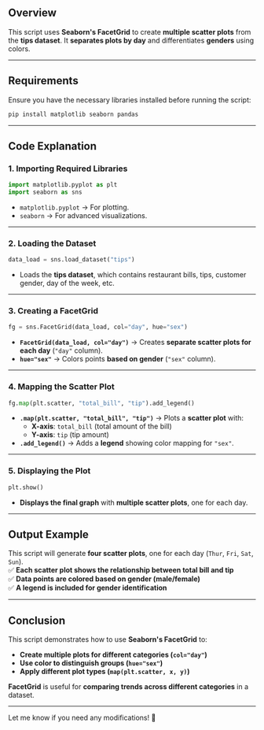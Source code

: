## **Overview**  
This script uses **Seaborn's FacetGrid** to create **multiple scatter plots** from the **tips dataset**. It **separates plots by day** and differentiates **genders** using colors.  

---

## **Requirements**  
Ensure you have the necessary libraries installed before running the script:  

```bash
pip install matplotlib seaborn pandas
```

---

## **Code Explanation**  

### **1. Importing Required Libraries**  

```python
import matplotlib.pyplot as plt
import seaborn as sns
```
- `matplotlib.pyplot` → For plotting.  
- `seaborn` → For advanced visualizations.  

---

### **2. Loading the Dataset**  

```python
data_load = sns.load_dataset("tips")
```
- Loads the **tips dataset**, which contains restaurant bills, tips, customer gender, day of the week, etc.  

---

### **3. Creating a FacetGrid**  

```python
fg = sns.FacetGrid(data_load, col="day", hue="sex")
```
- **`FacetGrid(data_load, col="day")`** → Creates **separate scatter plots for each day** (`"day"` column).  
- **`hue="sex"`** → Colors points **based on gender** (`"sex"` column).  

---

### **4. Mapping the Scatter Plot**  

```python
fg.map(plt.scatter, "total_bill", "tip").add_legend()
```
- **`.map(plt.scatter, "total_bill", "tip")`** → Plots a **scatter plot** with:  
  - **X-axis**: `total_bill` (total amount of the bill)  
  - **Y-axis**: `tip` (tip amount)  
- **`.add_legend()`** → Adds a **legend** showing color mapping for `"sex"`.  

---

### **5. Displaying the Plot**  

```python
plt.show()
```
- **Displays the final graph** with **multiple scatter plots**, one for each day.  

---

## **Output Example**  
This script will generate **four scatter plots**, one for each day (`Thur`, `Fri`, `Sat`, `Sun`).  
✅ **Each scatter plot shows the relationship between total bill and tip**  
✅ **Data points are colored based on gender (male/female)**  
✅ **A legend is included for gender identification**  

---

## **Conclusion**  
This script demonstrates how to use **Seaborn's FacetGrid** to:  
- **Create multiple plots for different categories (`col="day"`)**  
- **Use color to distinguish groups (`hue="sex"`)**  
- **Apply different plot types (`map(plt.scatter, x, y)`)**  

**FacetGrid** is useful for **comparing trends across different categories** in a dataset.  

---

Let me know if you need any modifications! 🚀
